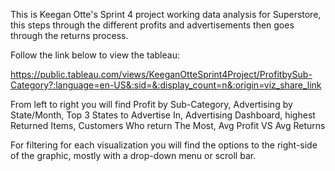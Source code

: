 This is Keegan Otte's Sprint 4 project working data analysis for Superstore,
this steps through the different profits and advertisements then goes through the returns process.

Follow the link below to view the tableau:

https://public.tableau.com/views/KeeganOtteSprint4Project/ProfitbySub-Category?:language=en-US&:sid=&:display_count=n&:origin=viz_share_link

From left to right you will find Profit by Sub-Category, Advertising by State/Month, Top 3 States to Advertise In, Advertising Dashboard, highest Returned Items, Customers Who return The Most, Avg Profit VS Avg Returns

For filtering for each visualization you will find the options to the right-side of the graphic, mostly with a drop-down menu or scroll bar.